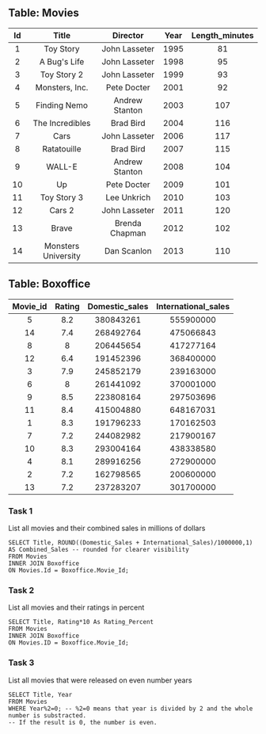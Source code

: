 ## Table: Movies

|Id |Title              |Director      |Year|Length_minutes|
|:-:|:-----------------:|:------------:|:--:|:------------:|
|1  |Toy Story          |John Lasseter |1995|81            |
|2  |A Bug's Life       |John Lasseter |1998|95            |
|3  |Toy Story 2        |John Lasseter |1999|93            |
|4  |Monsters, Inc.     |Pete Docter   |2001|92            |
|5  |Finding Nemo       |Andrew Stanton|2003|107           |
|6  |The Incredibles    |Brad Bird     |2004|116           |
|7  |Cars               |John Lasseter |2006|117           |
|8  |Ratatouille        |Brad Bird     |2007|115           |
|9  |WALL-E             |Andrew Stanton|2008|104           |
|10 |Up                 |Pete Docter   |2009|101           |
|11 |Toy Story 3        |Lee Unkrich   |2010|103           |
|12 |Cars 2             |John Lasseter |2011|120           |
|13 |Brave              |Brenda Chapman|2012|102           |
|14 |Monsters University|Dan Scanlon   |2013|110           |

## Table: Boxoffice

|Movie_id|Rating|Domestic_sales|International_sales|
|:------:|:----:|:------------:|:-----------------:|
|5       |8.2   |380843261     |555900000          |
|14      |7.4   |268492764     |475066843          |
|8       |8     |206445654     |417277164          |
|12      |6.4   |191452396     |368400000          |
|3       |7.9   |245852179     |239163000          |
|6       |8     |261441092     |370001000          |
|9       |8.5   |223808164     |297503696          |
|11      |8.4   |415004880     |648167031          |
|1       |8.3   |191796233     |170162503          |
|7       |7.2   |244082982     |217900167          |
|10      |8.3   |293004164     |438338580          |
|4       |8.1   |289916256     |272900000          |
|2       |7.2   |162798565     |200600000          |
|13      |7.2   |237283207     |301700000          |

### Task 1

List all movies and their combined sales in millions of dollars

```
SELECT Title, ROUND((Domestic_Sales + International_Sales)/1000000,1) AS Combined_Sales -- rounded for clearer visibility
FROM Movies
INNER JOIN Boxoffice
ON Movies.Id = Boxoffice.Movie_Id;
```

### Task 2

List all movies and their ratings in percent

```
SELECT Title, Rating*10 As Rating_Percent
FROM Movies
INNER JOIN Boxoffice
ON Movies.ID = Boxoffice.Movie_Id;
```

### Task 3

List all movies that were released on even number years

```
SELECT Title, Year
FROM Movies
WHERE Year%2=0; -- %2=0 means that year is divided by 2 and the whole number is substracted.
-- If the result is 0, the number is even.
```

